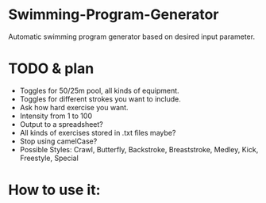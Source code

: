 # Swimming-Program-Generator  
Automatic swimming program generator based on desired input parameter.  

# TODO & plan  
* Toggles for 50/25m pool, all kinds of equipment.
* Toggles for different strokes you want to include.
* Ask how hard exercise you want.
* Intensity from 1 to 100
* Output to a spreadsheet?
* All kinds of exercises stored in .txt files maybe?
* Stop using camelCase?
* Possible Styles: Crawl, Butterfly, Backstroke, Breaststroke, Medley, Kick, Freestyle, Special

# How to use it:
